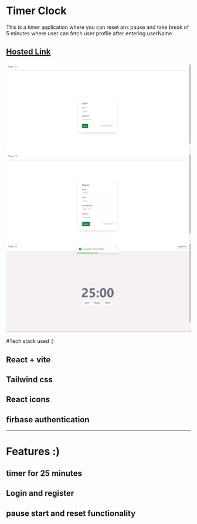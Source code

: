 # Timer Clock

This is a timer application where you can reset ans pause and take break of 5 minutes
where user can fetch user profile after entering userName

## [Hosted Link](https://git-hub-users-gamma.vercel.app/)


![image](./images/Screenshot%202024-07-16%20154527.png)
![image](./images/Screenshot%202024-07-16%20154535.png)
![image](./images/Screenshot%202024-07-16%20155932.png)




#Tech stack used :)

## React + vite
## Tailwind css
## React icons
## firbase authentication

 <hr/>

# Features :)

## timer for 25 minutes
## Login and register 
## pause start and reset functionality
